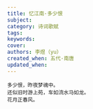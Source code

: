 ```yaml
---
title: 忆江南·多少恨
subject: 
category: 诗词歌赋
tags: 
keywords: 
cover: 
authors: 李煜（yu）
created_when: 五代·南唐
updated_when: 
---
```


```
多少恨，昨夜梦魂中。
还似旧时游上苑，车如流水马如龙。
花月正春风。
```
